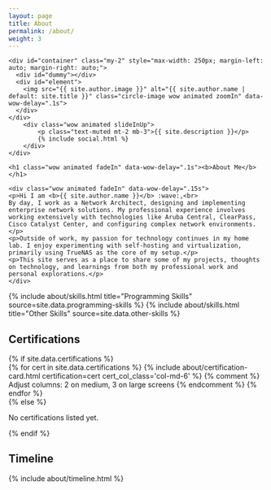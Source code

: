 ```yaml
---
layout: page
title: About
permalink: /about/
weight: 3
---
```


<div class="row mt-4">

  <div class="col-md-4 text-center">

    <div id="container" class="my-2" style="max-width: 250px; margin-left: auto; margin-right: auto;">
      <div id="dummy"></div>
      <div id="element">
        <img src="{{ site.author.image }}" alt="{{ site.author.name | default: site.title }}" class="circle-image wow animated zoomIn" data-wow-delay=".1s">
      </div>
    </div>
        <div class="wow animated slideInUp">
            <p class="text-muted mt-2 mb-3">{{ site.description }}</p>
            {% include social.html %}
        </div>
    </div>

  <div class="col-md-8 mt-4 mt-md-0 markdown-body">

    <h1 class="wow animated fadeIn" data-wow-delay=".1s"><b>About Me</b></h1>

    <div class="wow animated fadeIn" data-wow-delay=".15s">
    <p>Hi I am <b>{{ site.author.name }}</b> :wave:,<br>
    By day, I work as a Network Architect, designing and implementing enterprise network solutions. My professional experience involves working extensively with technologies like Aruba Central, ClearPass, Cisco Catalyst Center, and configuring complex network environments.</p>
    <p>Outside of work, my passion for technology continues in my home lab. I enjoy experimenting with self-hosting and virtualization, primarily using TrueNAS as the core of my setup.</p>
    <p>This site serves as a place to share some of my projects, thoughts on technology, and learnings from both my professional work and personal explorations.</p>
    </div>

  </div>

</div> <div class="row mt-4 wow animated fadeIn" data-wow-delay=".2s">
  {% include about/skills.html title="Programming Skills" source=site.data.programming-skills %}
  {% include about/skills.html title="Other Skills" source=site.data.other-skills %}
</div>
<div class="mt-5 wow animated fadeIn" data-wow-delay=".25s">
  <h2 class="mb-4 text-left">Certifications</h2>
  {% if site.data.certifications %}
    <div class="row justify-content-center">
     {% for cert in site.data.certifications %}
        {% include about/certification-card.html certification=cert cert_col_class='col-md-6' %} {% comment %} Adjust columns: 2 on medium, 3 on large screens {% endcomment %}
     {% endfor %}
    </div>
  {% else %}
    <div class="col-12 text-center text-muted">
      <p>No certifications listed yet.</p>
    </div>
  {% endif %}
</div>
<div class="wow animated fadeIn" data-wow-delay=".25s">
  <h2 class="mb-4 text-left">Timeline</h2>
  {% include about/timeline.html %}
</div>